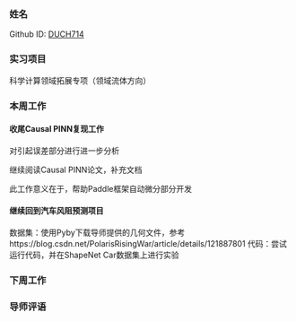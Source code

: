 ### 姓名
Github ID: [DUCH714](https://github.com/DUCH714)
### 实习项目
科学计算领域拓展专项（领域流体方向）
### 本周工作
#### 收尾Causal PINN复现工作
对引起误差部分进行进一步分析

继续阅读Causal PINN论文，补充文档

此工作意义在于，帮助Paddle框架自动微分部分开发

#### 继续回到汽车风阻预测项目
数据集：使用Pyby下载导师提供的几何文件，参考https://blog.csdn.net/PolarisRisingWar/article/details/121887801
代码：尝试运行代码，并在ShapeNet Car数据集上进行实验
### 下周工作


### 导师评语
